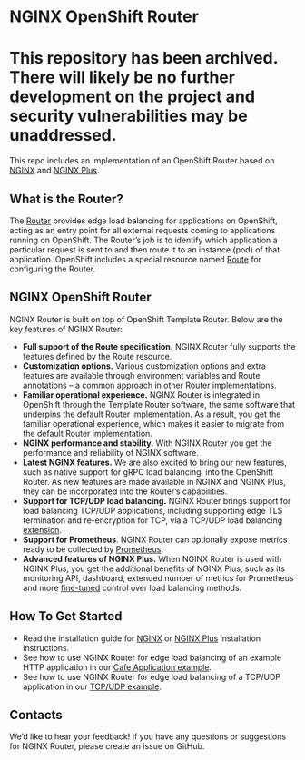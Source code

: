 # NGINX OpenShift Router

# This repository has been archived. There will likely be no further development on the project and security vulnerabilities may be unaddressed.


This repo includes an implementation of an OpenShift Router based on [NGINX](https://nginx.org) and [NGINX Plus](https://www.nginx.com/products/). 

## What is the Router?

The [Router](https://docs.okd.io/latest/install_config/router/index.html) provides edge load balancing for applications on OpenShift, acting as an entry point for all external requests coming to applications running on OpenShift. The Router’s job is to identify which application a particular request is sent to and then route it to an instance (pod) of that application. OpenShift includes a special resource named [Route](https://docs.okd.io/latest/architecture/networking/routes.html) for configuring the Router.

## NGINX OpenShift Router

NGINX Router is built on top of OpenShift Template Router. Below are the key features of NGINX  Router: 
* **Full support of the Route specification.** NGINX Router fully supports the features defined by the Route resource. 
* **Customization options.** Various customization options and extra features are available through environment variables and Route annotations – a common approach in other Router implementations. 
* **Familiar operational experience.** NGINX Router is integrated in OpenShift through the Template Router software, the same software that underpins the default Router implementation. As a result, you get the familiar operational experience, which makes it easier to migrate from the default Router implementation. 
* **NGINX performance and stability.** With NGINX Router you get the performance and reliability of NGINX software.
* **Latest NGINX features.** We are also excited to bring our new features, such as native support for gRPC load balancing, into the OpenShift Router. As new features are made available in NGINX and NGINX Plus, they can be incorporated into the Router’s capabilities. 
* **Support for TCP/UDP load balancing.** NGINX Router brings support for load balancing TCP/UDP applications, including supporting edge TLS termination and re-encryption for TCP, via a TCP/UDP load balancing [extension](docs/configuration.md/#tcpudp-load-balancing-extension).
* **Support for Prometheus**. NGINX Router can optionally expose metrics ready to be collected by [Prometheus](https://prometheus.io/).
* **Advanced features of NGINX Plus.** When NGINX Router is used with NGINX Plus, you get the additional benefits of NGINX Plus, such as its monitoring API, dashboard, extended number of metrics for Prometheus and more [fine-tuned](docs/configuration.md#fine-tuning-load-balancing-methods-with-nginx-plus) control over load balancing methods.

## How To Get Started

* Read the installation guide for [NGINX](docs/nginx-oss-router-install.md) or [NGINX Plus](docs/nginx-plus-router-install.md) installation instructions.
* See how to use NGINX Router for edge load balancing of an example HTTP application in our [Cafe Application example](examples/cafe-app).
* See how to use NGINX Router for edge load balancing of a TCP/UDP application in our [TCP/UDP example](examples/tcp-udp).

## Contacts

We’d like to hear your feedback! If you have any questions or suggestions for NGINX Router, please create an issue on GitHub.
